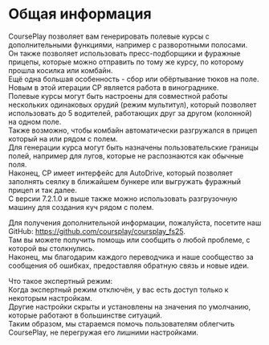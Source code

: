 # Общая информация

  
CoursePlay позволяет вам генерировать полевые курсы с дополнительными функциями, например с разворотными полосами.  
Он также позволяет использовать пресс-подборщики и фуражные прицепы, которые можно отправить по тому же курсу, по которому прошла косилка или комбайн.  
Ещё одна большая особенность - сбор или обёртывание тюков на поле.  
Новым в этой итерации CP является работа в винограднике.  
Полевые курсы могут быть настроены для совместной работы нескольких одинаковых орудий (режим мультитул), который позволяет использовать до 5 водителей, работающих друг за другом (колонной) на одном поле.  
Также возможно, чтобы комбайн автоматически разгружался в прицеп который на или рядом с полем.  
Для генерации курса могут быть назначены пользовательские границы полей, например для лугов, которые не распознаются как обычные поля.  
Наконец, CP имеет интерфейс для AutoDrive, который позволяет заполнять сеялку в ближайшем бункере или выгружать фуражный прицеп и так далее.  
С версии 7.2.1.0 и выше также можно использовать разгрузочную машину для создания куч рядом с полем.  
  
Для получения дополнительной информации, пожалуйста, посетите наш GitHub: https://github.com/coursplay/coursplay_fs25.  
Там вы можете получить помощь или сообщить о любой проблеме, с которой вы столкнулись.  
Наконец, мы благодарим каждого переводчика и наше сообщество за сообщения об ошибках, предоставляя обратную связь и новые идеи.  
  
Что такое экспертный режим:  
Когда экспертный режим отключён, у вас есть доступ только к некоторым настройкам.  
Другие настройки скрыты и установлены на значения по умолчанию, которые работают в большинстве ситуаций.  
Таким образом, мы стараемся помочь пользователям облегчить CoursePlay, не перегружая его лишними настройками.  


